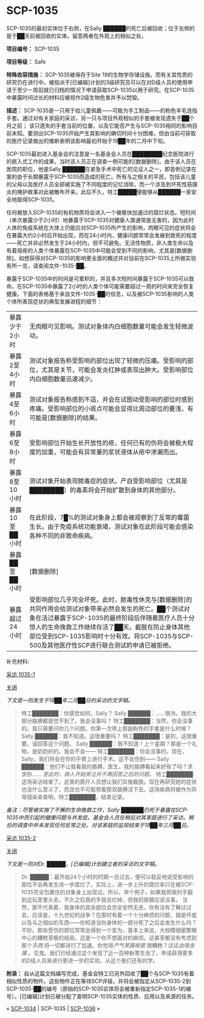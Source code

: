 # SCP-1035
                        




SCP-1035的最初实体位于右侧，在Sally ██████的死亡后被回收；位于左侧的是于██天前被回收的实体。留意两者在外观上的相似之处。



**项目编号：** SCP-1035

**项目等级：** Safe

**特殊收容措施：** SCP-1035被保存于Site 19的生物学存储设施，而有关其性质的研究仍在进行中。被指派于[已编辑]计划的3级研究员可以在对D级人员的使用申请于至少一周前就已归档的情况下申请获取SCP-1035以用于研究。在SCP-1035中暴露时间过长的材料应被视作2级生物危害并予以焚毁。

**描述：** SCP-1035是一只用于给儿童佩戴——可能为手工制品——的粉色羊毛连指手套。通过对有关家庭的采访，另一只与项目外观相似的手套被发现遗失于██个月之前； 该只遗失的手套当前的位置，以及它能否产生与SCP-1035相同的影响目前未知。要测出SCP-1035开始产生其影响的确切时间十分困难，但由当前可获取的医疗记录做出的推断表明该影响最初开始于19██年的二月中下旬。

SCP-1035最初进入基金会的注意是一名基金会人员在████████纪念医院进行的嵌入式工作的成果，当时该人员正在调查一例可能的[数据删除]。由于该人员在医院的职位，他是Sally ██████在紧急手术中死亡的见证人之一，即首例记录在案的由于长期暴露于SCP-1035而造成的死亡。所有与之相关的平民，包括该儿童的父母以及医疗人员全部被实施了不同程度的记忆消除，而一个涉及到坏死性筋膜炎的掩护故事对此被散布开来。此后不久，特工█████便能够从██████一家安全地取得SCP-1035。

任何被放入SCP-1035的有机物质将会进入一个被极快加速过的腐烂状态。短时间（单次暴露少于2小时）地暴露于SCP-1035对健康人类通常是无害的，因为此时人体的免疫系统在大体上仍能应对SCP-1035所产生的影响，肉眼可见的症状将会在暴露大约2小时后开始出现，而在24小时内，健康问题常常会发展到致死的程度——死亡并非必然发生于24小时内，但不可避免。无活性物质，非人类生命以及有着宿疾的人类个体暴露在SCP-1035中可能会受到不同的影响，尤其是[数据删除]。如想获得对SCP-1035的影响更全面的概述并对目前在SCP-1035上所做实验有所一览，请查阅文件-1035-██。

暴露于SCP-1035中的时间是可累积的，并且多次短时间暴露于SCP-1035可以致命。在SCP-1035中暴露了2小时的人类个体可能需要超过一周的时间来完全恢复健康。下面的表格基于来自文件-1035-██的信息，以及被SCP-1035影响的人类个体所表现症状的典型发展进程的细节：

<table class='wiki-content-table'>
 <tr>
  <td colspan='1' rowspan='1'>&#26292;&#38706;&#23569;&#20110;2&#23567;&#26102;</td>
  <td colspan='1' rowspan='1'>&#26080;&#32905;&#30524;&#21487;&#35265;&#24433;&#21709;&#12290;&#27979;&#35797;&#23545;&#35937;&#20307;&#20869;&#30333;&#32454;&#32990;&#25968;&#37327;&#21487;&#33021;&#20250;&#21457;&#29983;&#36731;&#24494;&#27874;&#21160;&#12290;</td>
 </tr>
 <tr>
  <td colspan='1' rowspan='1'>&#26292;&#38706;2&#33267;4&#23567;&#26102;</td>
  <td colspan='1' rowspan='1'>&#27979;&#35797;&#23545;&#35937;&#25253;&#21578;&#31216;&#21463;&#24433;&#21709;&#30340;&#37096;&#20301;&#20986;&#29616;&#20102;&#36731;&#24494;&#30340;&#21387;&#30171;&#12290;&#21463;&#24433;&#21709;&#30340;&#37096;&#20301;&#65292;&#23588;&#20854;&#26159;&#20851;&#33410;&#65292;&#21487;&#33021;&#20250;&#21457;&#28814;&#32418;&#32959;&#25110;&#34920;&#29616;&#20986;&#32959;&#22823;&#12290;&#21463;&#24433;&#21709;&#37096;&#20301;&#20869;&#30333;&#32454;&#32990;&#25968;&#37327;&#36805;&#36895;&#20943;&#23569;&#12290;</td>
 </tr>
 <tr>
  <td colspan='1' rowspan='1'>&#26292;&#38706;4&#33267;6&#23567;&#26102;</td>
  <td colspan='1' rowspan='1'>&#27979;&#35797;&#23545;&#35937;&#25253;&#21578;&#31216;&#24863;&#21040;&#19981;&#36866;&#65292;&#24182;&#20250;&#22312;&#35797;&#22270;&#21160;&#21463;&#24433;&#21709;&#30340;&#37096;&#20301;&#26102;&#24863;&#21040;&#30140;&#30171;&#12290;&#21463;&#24433;&#21709;&#37096;&#20301;&#30340;&#23567;&#26001;&#28857;&#21487;&#33021;&#20250;&#26174;&#24471;&#27604;&#21608;&#36793;&#37096;&#20301;&#30340;&#35201;&#27973;&#65292;&#26377;&#21487;&#33021;&#26159;[&#25968;&#25454;&#21024;&#38500;]&#30340;&#32467;&#26524;&#12290;</td>
 </tr>
 <tr>
  <td colspan='1' rowspan='1'>&#26292;&#38706;6&#33267;8&#23567;&#26102;</td>
  <td colspan='1' rowspan='1'>&#21463;&#24433;&#21709;&#37096;&#20301;&#24320;&#22987;&#29983;&#38271;&#24320;&#25918;&#24615;&#30340;&#30126;&#65292;&#20219;&#20309;&#24050;&#26377;&#30340;&#20260;&#23558;&#20250;&#34987;&#26497;&#22823;&#31243;&#24230;&#30340;&#21152;&#37325;&#65292;&#21487;&#33021;&#20250;&#26377;&#24322;&#24120;&#37327;&#30340;&#27974;&#29366;&#28082;&#20307;&#20174;&#30126;&#20013;&#28183;&#28431;&#32780;&#20986;&#12290;</td>
 </tr>
 <tr>
  <td colspan='1' rowspan='1'>&#26292;&#38706;8&#33267;10&#23567;&#26102;</td>
  <td colspan='1' rowspan='1'>&#27979;&#35797;&#23545;&#35937;&#24320;&#22987;&#34920;&#29616;&#33043;&#27602;&#30151;&#30340;&#30151;&#29366;&#12290;&#20135;&#33258;&#21463;&#24433;&#21709;&#37096;&#20301;&#65288;&#23588;&#20854;&#26159;&#9608;&#9608;&#9608;&#9608;&#9608;&#9608;&#9608;&#9608;&#65289;&#30340;&#27602;&#32032;&#23558;&#20250;&#24320;&#22987;&#25193;&#25955;&#21040;&#36523;&#20307;&#30340;&#20854;&#20182;&#37096;&#20998;&#12290;</td>
 </tr>
 <tr>
  <td colspan='1' rowspan='1'>&#26292;&#38706;10&#33267;&#9608;&#9608;&#23567;&#26102;</td>
  <td colspan='1' rowspan='1'>&#22312;&#27492;&#38454;&#27573;&#65292;7&#9608;%&#30340;&#27979;&#35797;&#23545;&#35937;&#36523;&#19978;&#37117;&#20250;&#34987;&#35266;&#23519;&#21040;&#20102;&#21453;&#24120;&#30340;&#38665;&#33740;&#29983;&#38271;&#12290;&#30001;&#20110;&#20813;&#30123;&#31995;&#32479;&#21151;&#33021;&#34928;&#31469;&#65292;&#27979;&#35797;&#23545;&#35937;&#22312;&#27492;&#38454;&#27573;&#21487;&#33021;&#20250;&#24863;&#26579;&#21508;&#31181;&#19981;&#21516;&#30340;&#38750;&#33268;&#21629;&#30142;&#30149;&#12290;</td>
 </tr>
 <tr>
  <td colspan='1' rowspan='1'>&#26292;&#38706;&#9608;&#9608;&#33267;&#9608;&#9608;&#23567;&#26102;</td>
  <td colspan='1' rowspan='1'>[&#25968;&#25454;&#21024;&#38500;]</td>
 </tr>
 <tr>
  <td colspan='1' rowspan='1'>&#26292;&#38706;&#36229;&#36807;24&#23567;&#26102;</td>
  <td colspan='1' rowspan='1'>&#21463;&#24433;&#21709;&#37096;&#20301;&#20960;&#20046;&#23436;&#20840;&#22351;&#27515;&#12290;&#27492;&#26102;&#65292;&#33043;&#27602;&#24615;&#20241;&#20811;&#19982;[&#25968;&#25454;&#21024;&#38500;]&#30340;&#20849;&#21516;&#20316;&#29992;&#20250;&#32473;&#27979;&#35797;&#23545;&#35937;&#24102;&#26469;&#24517;&#28982;&#20250;&#21457;&#29983;&#30340;&#27515;&#20129;&#12290;&#9608;&#9608;&#20010;&#27979;&#35797;&#23545;&#35937;&#22312;&#27963;&#36807;&#26292;&#38706;&#20110;SCP-1035&#30340;&#26368;&#32456;&#38454;&#27573;&#21518;&#20276;&#38543;&#30528;&#21307;&#30103;&#20154;&#21592;&#21313;&#20998;&#24778;&#20154;&#30340;&#29983;&#21629;&#25405;&#25937;&#24037;&#20316;&#32487;&#32493;&#23384;&#27963;&#20102;&#9608;&#9608;&#22825;&#12290;&#25130;&#32930;&#22312;&#38450;&#27490;&#36523;&#20307;&#20854;&#20182;&#37096;&#20301;&#21463;&#21040;SCP-1035&#24433;&#21709;&#26102;&#21313;&#20998;&#26377;&#25928;&#12290;&#23558;SCP-1035&#19982;SCP-500&#21450;&#20854;&#20182;&#21307;&#30103;&#24615;SCP&#36827;&#34892;&#32852;&#21512;&#27979;&#35797;&#30340;&#30003;&#35831;&#24050;&#34987;&#25298;&#32477;&#12290;</td>
 </tr>
</table>
补充材料:


<a shape='rect' class='collapsible-block-link' href='javascript:;'>&#37319;&#35775;&#160;1035-1</a>

<a shape='rect' class='collapsible-block-link' href='javascript:;'>&#20851;&#38381;</a>

*下文是一则发生于19██年二月██日的采访的文字稿。* 


> 特工███████：你感觉如何，Sally？
Sally ██████：……很冷。我的大部分胳膊都感觉不到了。我会没事吗？
特工███████：当然，你会没事的。我只需要问你几个问题。你第一次带上那副粉色的手套是什么时候？
Sally ██████：我不知道。这很重要吗？
特工███████：是的，这很重要。请回答这个问题。
Sally ██████：我不知道！上个星期？那是一个礼物，是奶奶织的。我会不会——
特工███████：你会没事的。现在，Sally，我们将会在你的手臂上进行手术。这不会伤到——
Sally ██████：他们不让我看我的胳膊，医生。我的胳膊看起来好些了吗？求求你……
*至此时，病人开始哭泣并不再回答之后的问题。* 
特工███████: 这场采访结束了。这里的医疗人员想让我们实施截肢。现在再研究她的症状也没什么意义了，而且也不可能带着那双胳膊活下去。这场疾病将被作为异常侵染来查明。特工███████，结束记录。
> 

*备注：尽管被实施了不懈的生命挽救工作，Sally ██████仍死于暴露在SCP-1035中而引起的健康问题与并发症。基金会人员在稍后对其家庭进行了采访。稍后的调查中并未发现任何反常之处。对该家庭的监视结束于19██年三月██日。* 





<a shape='rect' class='collapsible-block-link' href='javascript:;'>&#37319;&#35775;&#160;1035-2</a>

<a shape='rect' class='collapsible-block-link' href='javascript:;'>&#20851;&#38381;</a>

*下文是一则对Dr. █████，[已编辑]计划建立者的采访的文字稿。* 


> Dr. █████：最开始24个小时的时期一旦过去，便可以稳妥地说受影响的部位不会再发生进一步腐烂了。实际上，进一步上升的腐烂率只在被SCP-1035完全包裹住的对象身上出现过。所以，举个例子，如果我把我的手戳到这玩意里头去，不久之后我的手就会烂掉，但我的肩膀应该没事。
当然，那不代表着，我身体的其余部位会完全安然无恙。你有没有了解过过去，应该是，十九世纪的战争？在那时有着一个十分麻烦的问题，就是坏疽以及与之相似的东西——你知道当你身体的一部分死了之后会发生什么吗？不妙。那些受伤的部位常常会得到一个变为，基本上来说，大规模细菌繁殖中心的糟糕至极的结局。这是一个你不想面对的麻烦。这甚至都没有考虑到那个*东西* 将一切都进行了加速。你觉得*产气荚膜梭菌* 很糟糕？试试*血吸虫属* 。见鬼，我们已经通过这个发现了近一百种新寄生虫了。申请获得更多的D级人员来进行更进一步的实验。从这个我们还有的学。
> 




**附录：** 自从这篇文档编写完成，基金会特工已另外回收了██个与SCP-1035有着相似性质的物件。这些物件正在等待SCP评级，并将会被指定从SCP-1035-2到SCP-1035-██的编号（原始的SCP-1035实体将会被重新指定SCP-1035-1的编号）。[已编辑]计划已被分配了查明SCP-1035实体的性质、应用以及来源的任务。



« [SCP-1034](/scp-1034) | SCP-1035 | [SCP-1036](/scp-1036) »





                    